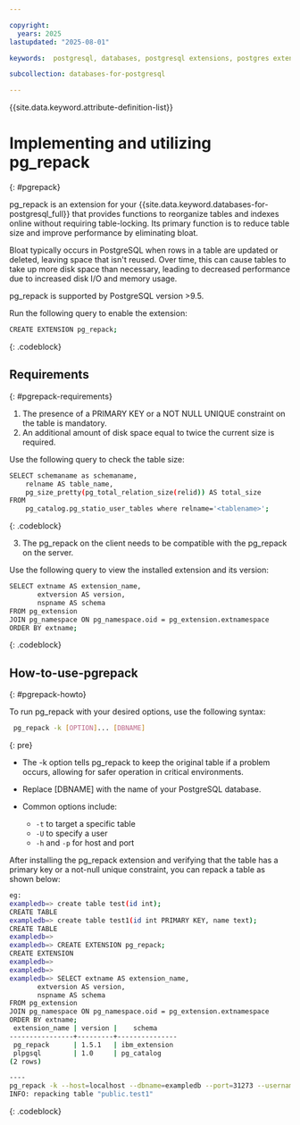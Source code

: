 ```yaml
---

copyright:
  years: 2025
lastupdated: "2025-08-01"

keywords:  postgresql, databases, postgresql extensions, postgres extensions, ibm_extension , pg_repack

subcollection: databases-for-postgresql

---
```


{{site.data.keyword.attribute-definition-list}}

# Implementing and utilizing pg_repack
{: #pgrepack}

pg_repack is an extension for your {{site.data.keyword.databases-for-postgresql_full}} that provides functions to reorganize tables and indexes online without requiring table-locking. Its primary function is to reduce table size and improve performance by eliminating bloat.

Bloat typically occurs in PostgreSQL when rows in a table are updated or deleted, leaving space that isn't reused. Over time, this can cause tables to take up more disk space than necessary, leading to decreased performance due to increased disk I/O and memory usage.

pg_repack is supported by PostgreSQL version >9.5.

Run the following query to enable the extension:

```sh
CREATE EXTENSION pg_repack;
```
{: .codeblock}

## Requirements
{: #pgrepack-requirements}

1. The presence of a PRIMARY KEY or a NOT NULL UNIQUE constraint on the table is mandatory.
2. An additional amount of disk space equal to twice the current size is required.

Use the following query to check the table size:

```sh
SELECT schemaname as schemaname,
    relname AS table_name,
    pg_size_pretty(pg_total_relation_size(relid)) AS total_size
FROM
    pg_catalog.pg_statio_user_tables where relname='<tablename>';
```
{: .codeblock}

3. The pg_repack on the client needs to be compatible with the pg_repack on the server.

Use the following query to view the installed extension and its version:

```sh
SELECT extname AS extension_name,
       extversion AS version,
       nspname AS schema
FROM pg_extension
JOIN pg_namespace ON pg_namespace.oid = pg_extension.extnamespace
ORDER BY extname;
```
{: .codeblock}

## How-to-use-pgrepack
{: #pgrepack-howto}

To run pg_repack with your desired options, use the following syntax:

  ```sh
   pg_repack -k [OPTION]... [DBNAME]

   ```
   {: pre}

- The -k option tells pg_repack to keep the original table if a problem occurs, allowing for safer operation in critical environments.
- Replace [DBNAME] with the name of your PostgreSQL database.
- Common options include:
       
    - `-t` to target a specific table
    - `-U` to specify a user
    - `-h` and `-p` for host and port

After installing the pg_repack extension and verifying that the table has a primary key or a not-null unique constraint, you can repack a table as shown below:

```sh
eg:
exampledb=> create table test(id int);
CREATE TABLE
exampledb=> create table test1(id int PRIMARY KEY, name text);
CREATE TABLE
exampledb=>
exampledb=> CREATE EXTENSION pg_repack;
CREATE EXTENSION
exampledb=>
exampledb=>
exampledb=> SELECT extname AS extension_name,
       extversion AS version,
       nspname AS schema
FROM pg_extension
JOIN pg_namespace ON pg_namespace.oid = pg_extension.extnamespace
ORDER BY extname;
 extension_name | version |    schema
----------------+---------+---------------
 pg_repack      | 1.5.1   | ibm_extension
 plpgsql        | 1.0     | pg_catalog
(2 rows)

----
pg_repack -k --host=localhost --dbname=exampledb --port=31273 --username=test_admin 
INFO: repacking table "public.test1"
```
{: .codeblock}
